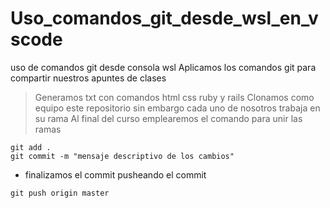 # Uso_comandos_git_desde_wsl_en_vscode
uso de comandos git desde consola wsl 
Aplicamos los comandos git para compartir nuestros apuntes de clases 
> Generamos txt con comandos html css ruby y rails
> Clonamos como equipo este repositorio sin embargo cada uno de nosotros trabaja en su rama
> Al final del curso emplearemos el comando para unir las ramas

```git
git add .
git commit -m "mensaje descriptivo de los cambios"
```

* finalizamos el commit pusheando el commit 
```git
git push origin master
```